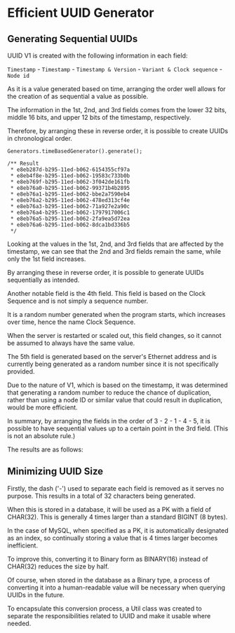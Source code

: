 # Efficient UUID Generator

## Generating Sequential UUIDs
UUID V1 is created with the following information in each field:

`Timestamp` - `Timestamp` - `Timestamp & Version` - `Variant & Clock sequence` - `Node id`

As it is a value generated based on time, arranging the order well allows for the creation of as sequential a value as possible.

The information in the 1st, 2nd, and 3rd fields comes from the lower 32 bits, middle 16 bits, and upper 12 bits of the timestamp, respectively.

Therefore, by arranging these in reverse order, it is possible to create UUIDs in chronological order.

```
Generators.timeBasedGenerator().generate();

/** Result
 * e8eb287d-b295-11ed-b062-6154355cf97a
 * e8eb4f8e-b295-11ed-b062-19583c733b0b
 * e8eb769f-b295-11ed-b062-3f042de161fb
 * e8eb76a0-b295-11ed-b062-99371b4b2895
 * e8eb76a1-b295-11ed-b062-bbe2a7590eb4
 * e8eb76a2-b295-11ed-b062-478ed313cf4e
 * e8eb76a3-b295-11ed-b062-71a927e2a90c
 * e8eb76a4-b295-11ed-b062-1797917006c1
 * e8eb76a5-b295-11ed-b062-2fa9ea5d72ea
 * e8eb76a6-b295-11ed-b062-8dca1bd336b5
 */
```

Looking at the values in the 1st, 2nd, and 3rd fields that are affected by the timestamp, we can see that the 2nd and 3rd fields remain the same, while only the 1st field increases.

By arranging these in reverse order, it is possible to generate UUIDs sequentially as intended.

Another notable field is the 4th field. This field is based on the Clock Sequence and is not simply a sequence number.

It is a random number generated when the program starts, which increases over time, hence the name Clock Sequence.

When the server is restarted or scaled out, this field changes, so it cannot be assumed to always have the same value.

The 5th field is generated based on the server's Ethernet address and is currently being generated as a random number since it is not specifically provided.

Due to the nature of V1, which is based on the timestamp, it was determined that generating a random number to reduce the chance of duplication, rather than using a node ID or similar value that could result in duplication, would be more efficient.

In summary, by arranging the fields in the order of 3 - 2 - 1 - 4 - 5, it is possible to have sequential values up to a certain point in the 3rd field. (This is not an absolute rule.)

The results are as follows:

## Minimizing UUID Size

Firstly, the dash ('-') used to separate each field is removed as it serves no purpose. This results in a total of 32 characters being generated.

When this is stored in a database, it will be used as a PK with a field of CHAR(32). This is generally 4 times larger than a standard BIGINT (8 bytes).

In the case of MySQL, when specified as a PK, it is automatically designated as an index, so continually storing a value that is 4 times larger becomes inefficient.

To improve this, converting it to Binary form as BINARY(16) instead of CHAR(32) reduces the size by half.

Of course, when stored in the database as a Binary type, a process of converting it into a human-readable value will be necessary when querying UUIDs in the future.

To encapsulate this conversion process, a Util class was created to separate the responsibilities related to UUID and make it usable where needed.